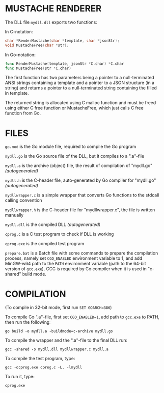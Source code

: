 # MUSTACHE RENDERER

The DLL file `mydll.dll` exports two functions:

In C-notation:
  ```c
  char *RenderMustache(char *template, char *jsonStr);
  void MustacheFree(char *str);
  ```

In Go-notation:
  ```go
  func RenderMustache(template, jsonStr *C.char) *C.char
  func MustacheFree(str *C.char)
  ```

The first function has two parameters being a pointer to a
null-terminated ANSI strings containing a template and a pointer to
a JSON structure (in a string) and returns a pointer to a
null-terminated string containing the filled in template.

The returned string is allocated using C malloc function and must be
freed using either C free function or MustacheFree, which just calls
C free function from Go.

# FILES

`go.mod` is the Go module file, required to compile the Go program

`mydll.go` is the Go source file of the DLL, but it compiles to a ".a"-file

`mydll.a` is the archive (object) file, the result of compilation of "mydll.go" *(autogenerated)*

`mydll.h` is the C-header file, auto-generated by Go compiler for "mydll.go" *(autogenerated)*

`mydllwrapper.c` is a simple wrapper that converts Go functions to the stdcall calling convention

`mydllwrapper.h` is the C-header file for "mydllwrapper.c", the file is written manually

`mydll.dll` is the compiled DLL *(autogenerated)*

`cprog.c` is a C test program to check if DLL is working

`cprog.exe` is the compiled test program

`prepare.bat` is a Batch file with some commands to prepare the
compilation process, namely set `CGO_ENABLED` environment
variable to 1, and add MinGW-w64 path to the `PATH` environment
variable (path to the 64-bit version of `gcc.exe`). GCC is
required by Go compiler when it is used in "c-shared" build
mode.

# COMPILATION

(To compile in 32-bit mode, first run `SET GOARCH=386`)

To compile Go ".a"-file, first set `CGO_ENABLED=1`, add path to
`gcc.exe` to PATH, then run the following:
  ```
  go build -o mydll.a -buildmode=c-archive mydll.go 
  ```

To compile the wrapper and the ".a"-file to the final DLL run:
  ```
  gcc -shared -o mydll.dll mydllwrapper.c mydll.a
  ```

To compile the test program, type:
  ```
  gcc -ocprog.exe cprog.c -L. -lmydll
  ```

To run it, type:
  ```
  cprog.exe
  ```
